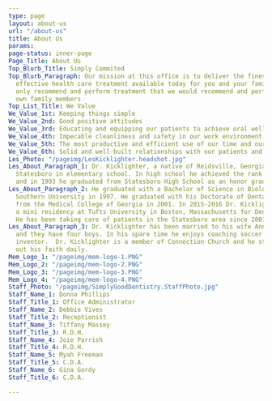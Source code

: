 ```yaml
---
type: page
layout: about-us
url: "/about-us"
title: About Us
params: 
page-status: inner-page
Page_Title: About Us
Top_Blurb_Title: Simply Commited
Top_Blurb_Paragraph: Our mission at this office is to deliver the finest, most cost
  effective health care treatment available today for you and your family. We will
  only recommend and perform treatment that we would recommend and perform for our
  own family members
Top_List_Title: We Value
We_Value_1st: Keeping things simple
We_Value_2nd: Good positive attitudes
We_Value_3rd: Educating and equipping our patients to achieve oral wellness
We_Value_4th: Impecable cleanliness and safety in our work environment
We_Value_5th: The most productive and efficient use of our time and our patients time
We_Value_6th: Solid and well-built relationships with our patients and our team members
Les_Photo: "/pageimg/LesKicklighter.headshot.jpg"
Les_About_Paragraph_1: Dr. Kicklighter, a native of Reidsville, Georgia, moved to
  Statesboro in elementary school. In high school he achieved the rank of Eagle Scout
  and in 1993 he graduated from Statesboro High School as an honor graduate.
Les_About_Paragraph_2: He graduated with a Bachelor of Science in Biology from Georgia
  Southern University in 1997. He graduated with his Doctorate of Dental Medicine
  from the Medical College of Georgia in 2001. In 2015-2016 Dr. Kicklighter completed
  a mini residency at Tufts University in Boston, Massachusetts for Dental Sleep Medicine.
  He has been taking care of patients in the Statesboro area since 2001.
Les_About_Paragraph_3: Dr. Kicklighter has been married to his wife Anna since 2002
  and they have four boys. In his spare time he enjoys coaching soccer and being an
  inventor.  Dr. Kicklighter is a member of Connection Church and he strives to live
  out his faith daily.
Mem_Logo_1: "/pageimg/mem-logo-1.PNG"
Mem_Logo_2: "/pageimg/mem-logo-2.PNG"
Mem_Logo_3: "/pageimg/mem-logo-3.PNG"
Mem_Logo_4: "/pageimg/mem-logo-4.PNG"
Staff_Photo: "/pageimg/SimplyGoodDentistry.StaffPhoto.jpg"
Staff_Name_1: Donna Phillips
Staff_Title_1: Office Administrator
Staff_Name_2: Debbie Vives
Staff_Title_2: Receptionist
Staff_Name_3: Tiffany Massey
Staff_Title_3: R.D.H.
Staff_Name_4: Joie Parrish
Staff_Title_4: R.D.H.
Staff_Name_5: Myah Freeman
Staff_Title_5: C.D.A.
Staff_Name_6: Gina Gordy
Staff_Title_6: C.D.A.

---
```


